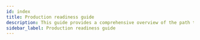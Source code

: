```yaml
---
id: index
title: Production readiness guide
description: This guide provides a comprehensive overview of the path to production readiness.
sidebar_label: Production readiness guide
---
```

